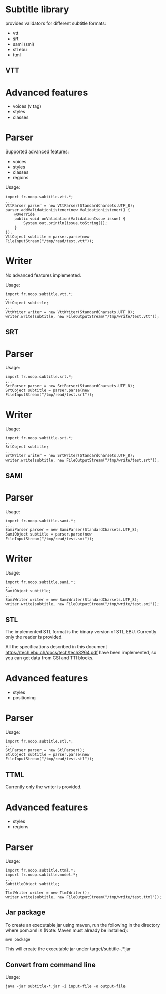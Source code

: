 Subtitle library
================

provides validators for different subtitle formats:

- vtt
- srt
- sami (smi)
- stl ebu
- ttml


VTT
---

Advanced features
=================

- voices (v tag)
- styles
- classes

Parser
======

Supported advanced features:

- voices
- styles
- classes
- regions

Usage:

    import fr.noop.subtitle.vtt.*;
    ...
    VttParser parser = new VttParser(StandardCharsets.UTF_8);
    parser.addValidationListener(new ValidationListener() {
    	@Override
    	public void onValidation(ValidationIssue issue) {
    		System.out.println(issue.toString());
    	}
    });
    VttObject subtitle = parser.parse(new FileInputStream("/tmp/read/test.vtt"));
    
Writer
======

No advanced features implemented.

Usage:

    import fr.noop.subtitle.vtt.*;
    ...
    VttObject subtitle;
    ...
    VttWriter writer = new VttWriter(StandardCharsets.UTF_8);
    writer.write(subtitle, new FileOutputStream("/tmp/write/test.vtt"));

SRT
---

Parser
======

Usage:

    import fr.noop.subtitle.srt.*;
    ...
    SrtParser parser = new SrtParser(StandardCharsets.UTF_8);
    SrtObject subtitle = parser.parse(new FileInputStream("/tmp/read/test.srt"));
    
Writer
======

Usage:

    import fr.noop.subtitle.srt.*;
    ...
    SrtObject subtitle;
    ...
    SrtWriter writer = new SrtWriter(StandardCharsets.UTF_8);
    writer.write(subtitle, new FileOutputStream("/tmp/write/test.srt"));
    
SAMI
----

Parser
======

Usage:

    import fr.noop.subtitle.sami.*;
    ...
    SamiParser parser = new SamiParser(StandardCharsets.UTF_8);
    SamiObject subtitle = parser.parse(new FileInputStream("/tmp/read/test.smi"));
    
Writer
======

Usage:

    import fr.noop.subtitle.sami.*;
    ...
    SamiObject subtitle;
    ...
    SamiWriter writer = new SamiWriter(StandardCharsets.UTF_8);
    writer.write(subtitle, new FileOutputStream("/tmp/write/test.smi"));
    
STL
---

The implemented STL format is the binary version of STL EBU.
Currently only the reader is provided.

All the specifications described in this document 
https://tech.ebu.ch/docs/tech/tech3264.pdf 
have been implemented, so you can get data from GSI and TTI blocks.

Advanced features
=================

- styles
- positioning

Parser
======

Usage:

    import fr.noop.subtitle.stl.*;
    ...
    StlParser parser = new StlParser();
    StlObject subtitle = parser.parse(new FileInputStream("/tmp/read/test.stl"));
    
TTML
----

Currently only the writer is provided.

Advanced features
=================

- styles
- regions

Parser
======

Usage:

    import fr.noop.subtitle.ttml.*;
    import fr.noop.subtitle.model.*;
    ...
    SubtitleObject subtitle;
    ...
    TtmlWriter writer = new TtmlWriter();
    writer.write(subtitle, new FileOutputStream("/tmp/write/test.ttml"));

Jar package
-----------

To create an executable jar using maven, run the following in the directory
where pom.xml is (Note: Maven must already be installed):

    mvn package

This will create the executable jar under target/subtitle-.*.jar

Convert from command line
-------------------------

Usage:

    java -jar subtitle-*.jar -i input-file -o output-file
